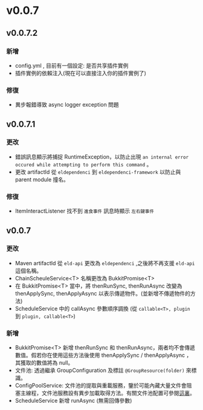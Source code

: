 # v0.0.7

## v0.0.7.2

### 新增

* config.yml , 目前有一個設定: 是否共享插件實例
* 插件實例的依賴注入\(現在可以直接注入你的插件實例了\)

### 修復

* 異步報錯導致 async logger exception 問題

## v0.0.7.1

### 更改

* 錯誤訊息顯示將捕捉 RuntimeException，以防止出現 `an internal error occured while attempting to perform this command` 。
* 更改 artifactId 從 `eldependenci` 到 `eldependenci-framework` 以防止與 parent module 撞名。

### 修復

* ItemInteractListener 找不到 `進食事件` 訊息時顯示 `左右鍵事件` 

## v0.0.7

### 更改 <a id="changed"></a>

* Maven artifactId 從 `eld-api` 更改為 `eldependenci` ,之後將不再支援 `eld-api` 這個名稱。
* ChainScheuleService&lt;T&gt; 名稱更改為 BukkitPromise&lt;T&gt;
* 在 BukkitPromise&lt;T&gt; 當中，將 thenRunSync, thenRunAsync 改變為 thenApplySync, thenApplyAsync 以表示傳遞物件。\(並新增不傳遞物件的方法\)
* ScheduleService 中的 callAsync 參數順序調換 \(從 `callable<T>, plugin` 到 `plugin, callable<T>`\)

### 新增 <a id="added"></a>

* BukkitPromise&lt;T&gt; 新增 thenRunSync 和 thenRunAsync，兩者均不會傳遞數值。假若你在使用這些方法後使用 thenApplySync / thenApplyAsync ，其獲取的數值將為 null。
* 文件池: 透過繼承 GroupConfiguration 及標註 `@GroupResource(folder)` 來標識。
* ConfigPoolService: 文件池的提取與重載服務，鑒於可能內藏大量文件會阻塞主線程，文件池服務設有異步加載取得方法。有關文件池配置可參閱[這裏](../../tutorial/config-operation/configuration-pool.md)。
* ScheduleService 新增 runAsync \(無需回傳參數\)

